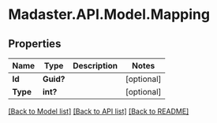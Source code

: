 # Madaster.API.Model.Mapping
## Properties

Name | Type | Description | Notes
------------ | ------------- | ------------- | -------------
**Id** | **Guid?** |  | [optional] 
**Type** | **int?** |  | [optional] 

[[Back to Model list]](../README.md#documentation-for-models) [[Back to API list]](../README.md#documentation-for-api-endpoints) [[Back to README]](../README.md)

